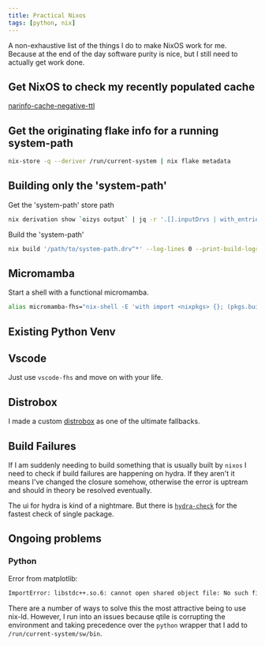 ```yaml
---
title: Practical Nixos
tags: [python, nix]
---
```


A non-exhaustive list of the things I do to make NixOS work for me.
Because at the end of the day software purity is nice,
but I still need to actually get work done.

## Get NixOS to check my recently populated cache

[narinfo-cache-negative-ttl](https://nix.dev/manual/nix/2.22/command-ref/conf-file.html#conf-narinfo-cache-negative-ttl)
## Get the originating flake info for a running system-path

```sh
nix-store -q --deriver /run/current-system | nix flake metadata
```

## Building only the 'system-path'

Get the 'system-path' store path

```sh
nix derivation show `oizys output` | jq -r '.[].inputDrvs | with_entries(select(.key|match("system-path";"i"))) | keys | .[]'
```

Build the 'system-path'

```sh
nix build '/path/to/system-path.drv^*' --log-lines 0 --print-build-logs
```


## Micromamba

Start a shell with a functional micromamba.

```sh
alias micromamba-fhs="nix-shell -E 'with import <nixpkgs> {}; (pkgs.buildFHSUserEnv {name = \"fhs\"; runScript=\"zsh\";}).env'"
```

## Existing Python Venv

[ref]: (https://nixos.org/manual/nixpkgs/stable/#how-to-consume-python-modules-using-pip-in-a-virtual-environment-like-i-am-used-to-on-other-operating-systems)

## Vscode

Just use `vscode-fhs` and move on with your life.

## Distrobox

I made a custom [distrobox](https://git.dayl.in/daylin/daylinbox) as one of the ultimate fallbacks.


## Build Failures

If I am suddenly needing to build something that is usually built by `nixos` I need to check if build failures are happening on hydra.
If they aren't it means I've changed the closure somehow, otherwise the error is uptream and should in theory be resolved eventually.

The ui for hydra is kind of a nightmare. But there is [`hydra-check`](https://github.com/nix-community/hydra-check) for the fastest check of single package.

## Ongoing problems

### Python

Error from matplotlib:

```txt
ImportError: libstdc++.so.6: cannot open shared object file: No such file or directory
```

There are a number of ways to solve this the most attractive being to use nix-ld.
However, I run into an issues because qtile is corrupting the environment 
and taking precedence over the `python` wrapper that I add to `/run/current-system/sw/bin`.

